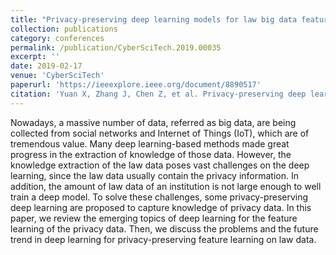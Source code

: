 ```yaml
---
title: "Privacy-preserving deep learning models for law big data feature learning"
collection: publications
category: conferences
permalink: /publication/CyberSciTech.2019.00035
excerpt: ''
date: 2019-02-17
venue: 'CyberSciTech'
paperurl: 'https://ieeexplore.ieee.org/document/8890517'
citation: 'Yuan X, Zhang J, Chen Z, et al. Privacy-preserving deep learning models for law big data feature learning[C]//2019 IEEE Intl Conf on Dependable, Autonomic and Secure Computing, Intl Conf on Pervasive Intelligence and Computing, Intl Conf on Cloud and Big Data Computing, Intl Conf on Cyber Science and Technology Congress (DASC/PiCom/CBDCom/CyberSciTech). IEEE, 2019: 128-134.'
---
```


Nowadays, a massive number of data, referred as big data, are being collected from social networks and Internet of Things (IoT), which are of tremendous value. Many deep learning-based methods made great progress in the extraction of knowledge of those data. However, the knowledge extraction of the law data poses vast challenges on the deep learning, since the law data usually contain the privacy information. In addition, the amount of law data of an institution is not large enough to well train a deep model. To solve these challenges, some privacy-preserving deep learning are proposed to capture knowledge of privacy data. In this paper, we review the emerging topics of deep learning for the feature learning of the privacy data. Then, we discuss the problems and the future trend in deep learning for privacy-preserving feature learning on law data.
